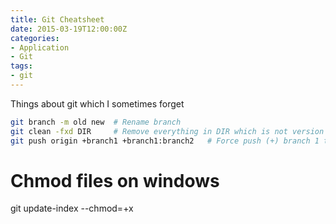 ```yaml
---
title: Git Cheatsheet
date: 2015-03-19T12:00:00Z
categories:
- Application
- Git
tags:
- git
---
```


Things about git which I sometimes forget

```bash
git branch -m old new  # Rename branch
git clean -fxd DIR     # Remove everything in DIR which is not version controlled.
git push origin +branch1 +branch1:branch2   # Force push (+) branch 1 to branch1 and branch2 on origin
```

# Chmod files on windows
git update-index --chmod=+x <file>

